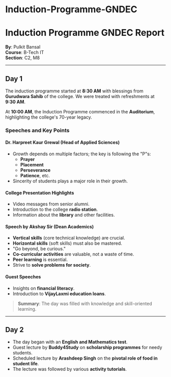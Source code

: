 # Induction-Programme-GNDEC
# Induction Programme GNDEC Report

**By**: Pulkit Bansal  
**Course**: B-Tech IT  
**Section**: C2, M8  

---

## Day 1

The induction programme started at **8:30 AM** with blessings from **Gurudwara Sahib** of the college. We were treated with refreshments at **9:30 AM**.  

At **10:00 AM**, the Induction Programme commenced in the **Auditorium**, highlighting the college's 70-year legacy.  

### Speeches and Key Points

#### Dr. Harpreet Kaur Grewal (Head of Applied Sciences)
- Growth depends on multiple factors; the key is following the "P"s:
  - **Prayer**
  - **Placement**
  - **Perseverance**
  - **Patience**, etc.
- Sincerity of students plays a major role in their growth.

#### College Presentation Highlights
- Video messages from senior alumni.
- Introduction to the college **radio station**.
- Information about the **library** and other facilities.

#### Speech by Akshay Sir (Dean Academics)
- **Vertical skills** (core technical knowledge) are crucial.
- **Horizontal skills** (soft skills) must also be mastered.
- "Go beyond, be curious."
- **Co-curricular activities** are valuable, not a waste of time.
- **Peer learning** is essential.
- Strive to **solve problems for society**.

#### Guest Speeches
- Insights on **financial literacy**.
- Introduction to **VijayLaxmi education loans**.

> **Summary**: The day was filled with knowledge and skill-oriented learning.

---

## Day 2

- The day began with an **English and Mathematics test**.
- Guest lecture by **Buddy4Study** on **scholarship programmes** for needy students.
- Scheduled lecture by **Arashdeep Singh** on the **pivotal role of food in student life**.
- The lecture was followed by various **activity tutorials**.
  
